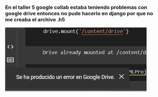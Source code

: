 ### En el taller 5 google collab estaba teniendo problemas con google drive entonces no pude hacerlo en django por que no me creaba el archivo .h5

![error de google drive!](/WhatsApp%20Image%202022-09-22%20at%2012.40.09%20AM.jpeg "error")